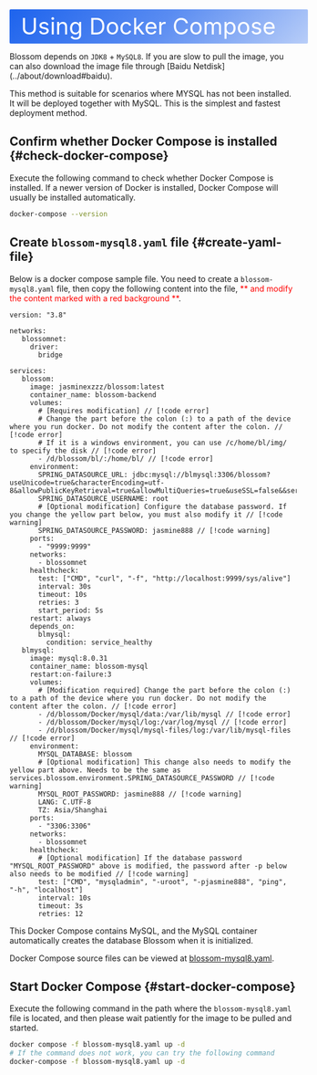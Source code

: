 <script setup lang="ts">
import { onMounted } from 'vue'
import { info } from '../../../scripts/stat-api'

onMounted(() => {
   info()
})
</script>

<div class="docker">Using Docker Compose</div>

Blossom depends on `JDK8` + `MySQL8`. If you are slow to pull the image, you can also download the image file through [Baidu Netdisk] (../about/download#baidu).

This method is suitable for scenarios where MYSQL has not been installed. It will be deployed together with MySQL. This is the simplest and fastest deployment method.

## Confirm whether Docker Compose is installed {#check-docker-compose}

Execute the following command to check whether Docker Compose is installed. If a newer version of Docker is installed, Docker Compose will usually be installed automatically.

```bash
docker-compose --version
```

## Create `blossom-mysql8.yaml` file {#create-yaml-file}

Below is a docker compose sample file. You need to create a `blossom-mysql8.yaml` file, then copy the following content into the file, <span style="color:red">** and modify the content marked with a red background **</span>.

```yml:line-numbers
version: "3.8"

networks:
   blossomnet:
     driver:
       bridge

services:
   blossom:
     image: jasminexzzz/blossom:latest
     container_name: blossom-backend
     volumes:
       # [Requires modification] // [!code error]
       # Change the part before the colon (:) to a path of the device where you run docker. Do not modify the content after the colon. // [!code error]
       # If it is a windows environment, you can use /c/home/bl/img/ to specify the disk // [!code error]
       - /d/blossom/bl/:/home/bl/ // [!code error]
     environment:
       SPRING_DATASOURCE_URL: jdbc:mysql://blmysql:3306/blossom?useUnicode=true&characterEncoding=utf-8&allowPublicKeyRetrieval=true&allowMultiQueries=true&useSSL=false&&serverTimezone=GMT%2B8
       SPRING_DATASOURCE_USERNAME: root
       # [Optional modification] Configure the database password. If you change the yellow part below, you must also modify it // [!code warning]
       SPRING_DATASOURCE_PASSWORD: jasmine888 // [!code warning]
     ports:
       - "9999:9999"
     networks:
       - blossomnet
     healthcheck:
       test: ["CMD", "curl", "-f", "http://localhost:9999/sys/alive"]
       interval: 30s
       timeout: 10s
       retries: 3
       start_period: 5s
     restart: always
     depends_on:
       blmysql:
         condition: service_healthy
   blmysql:
     image: mysql:8.0.31
     container_name: blossom-mysql
     restart:on-failure:3
     volumes:
       # [Modification required] Change the part before the colon (:) to a path of the device where you run docker. Do not modify the content after the colon. // [!code error]
       - /d/blossom/Docker/mysql/data:/var/lib/mysql // [!code error]
       - /d/blossom/Docker/mysql/log:/var/log/mysql // [!code error]
       - /d/blossom/Docker/mysql/mysql-files/log:/var/lib/mysql-files // [!code error]
     environment:
       MYSQL_DATABASE: blossom
       # [Optional modification] This change also needs to modify the yellow part above. Needs to be the same as services.blossom.environment.SPRING_DATASOURCE_PASSWORD // [!code warning]
       MYSQL_ROOT_PASSWORD: jasmine888 // [!code warning]
       LANG: C.UTF-8
       TZ: Asia/Shanghai
     ports:
       - "3306:3306"
     networks:
       - blossomnet
     healthcheck:
       # [Optional modification] If the database password "MYSQL_ROOT_PASSWORD" above is modified, the password after -p below also needs to be modified // [!code warning]
       test: ["CMD", "mysqladmin", "-uroot", "-pjasmine888", "ping", "-h", "localhost"]
       interval: 10s
       timeout: 3s
       retries: 12
```

This Docker Compose contains MySQL, and the MySQL container automatically creates the database Blossom when it is initialized.

Docker Compose source files can be viewed at [blossom-mysql8.yaml](https://github.com/blossom-editor/blossom/blob/dev/docker/compose/blossom-mysql8.yaml).

## Start Docker Compose {#start-docker-compose}

Execute the following command in the path where the `blossom-mysql8.yaml` file is located, and then please wait patiently for the image to be pulled and started.

```bash
docker compose -f blossom-mysql8.yaml up -d
# If the command does not work, you can try the following command
docker-compose -f blossom-mysql8.yaml up -d
```

<!--@include: ./backend-after-docker-check.md-->

<!--@include: ./backend-after-download.md-->

<style scoped>
.docker {
   width:100%;
   height:60px;
   color: #fff;
   background-image:linear-gradient(135deg,#1D63ED 0%,#1D62EDBA 50%,#1D62ED4F 100%);
   font-size: 40px;
   line-height: 60px;
   padding-left:20px;
   border-radius: 2px;
}
</style>